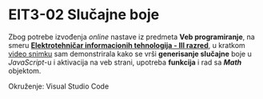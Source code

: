 # EIT3-02 Slučajne boje

Zbog potrebe izvođenja *online* nastave iz predmeta **Veb programiranje**, na smeru [**Elektrotehničar informacionih tehnologija - III razred**](https://github.com/users/danijelaradmilovic/projects/2), u kratkom [video snimku](https://youtu.be/jUP865nls_o) sam demonstrirala kako se vrši **generisanje slučajne** boje u *JavaScript*-u i aktivacija na veb strani, upotreba **funkcija** i rad sa ***Math*** objektom.

Okruženje: 
Visual Studio Code